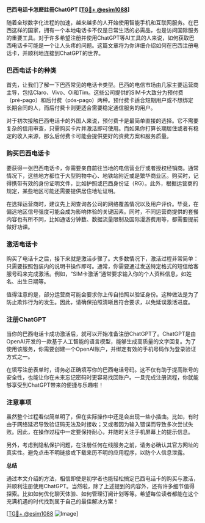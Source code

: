 **巴西电话卡怎麽註冊ChatGPT [[TG💪+ @esim1088](https://t.me/s/esim1088)]**

随着全球数字化进程的加速，越来越多的人开始使用智能手机和互联网服务。在巴西这样的国家，拥有一个本地电话卡不仅是日常生活的必需品，也是访问国际服务的重要工具。对于许多希望注册并使用ChatGPT等AI工具的人来说，如何获取巴西电话卡可能是一个让人头疼的问题。这篇文章将为你详细介绍如何在巴西注册电话卡，并顺利地连接到ChatGPT的世界。

### 巴西电话卡的种类

首先，让我们了解一下巴西常见的电话卡类型。巴西的电信市场由几家主要运营商主导，包括Claro、Vivo、Oi和Tim。这些公司提供的SIM卡大致分为预付费（pré-pago）和后付费（pós-pago）两种。预付费卡适合短期用户或不想绑定长期合同的人，而后付费卡则更适合需要稳定通信服务的用户。

对于初次接触巴西电话卡的外国人来说，预付费卡是最简单直接的选择。它不需要复杂的信用审查，只需购买卡片并激活即可使用。而如果你打算长期居住或者有稳定的收入来源，那么后付费卡可能会提供更好的资费方案和服务质量。

### 购买巴西电话卡

要获得一张巴西电话卡，你需要亲自前往当地的电信营业厅或者授权经销商。通常情况下，这些地方都位于大型购物中心、地铁站附近或是繁华商业区。购买时，记得携带有效的身份证明文件，比如护照或巴西身份证（RG）。此外，根据运营商的规定，某些地区可能还需要提供居住地址证明。

在选择运营商时，建议先上网查询各公司的网络覆盖情况以及用户评价。毕竟，在偏远地区信号强度可能会成为影响体验的关键因素。同时，不同运营商提供的套餐内容也有所不同，比如通话分钟数、数据流量限制及国际漫游费用等，都需要提前做好功课。

### 激活电话卡

购买了电话卡之后，接下来就是激活步骤了。大多数情况下，激活过程非常简单：只需要按照包装内的说明书操作即可。通常，你需要通过发送特定格式的短信给客服号码来完成激活。例如，“SIM卡激活”通常要求输入你的个人资料信息，如姓名、出生日期等。

值得注意的是，部分运营商可能会要求你上传自拍照以验证身份。这种做法是为了防止欺诈行为的发生。因此，请确保拍照清晰且符合要求，以免延误激活进度。

### 注册ChatGPT

当你的巴西电话卡成功激活后，就可以开始准备注册ChatGPT了。ChatGPT是由OpenAI开发的一款基于人工智能的语言模型，能够生成高质量的文字回复。为了使用该服务，你需要创建一个OpenAI账户，并绑定有效的手机号码作为登录验证方式之一。

在填写注册表单时，请务必正确填写你的巴西电话号码。这不仅有助于提高账号的安全性，也能让你在未来忘记密码时更容易找回账户。一旦完成注册流程，你就能够享受到ChatGPT带来的便捷与乐趣啦！

### 注意事项

虽然整个过程看似简单明了，但在实际操作中还是会出现一些小插曲。比如，有时由于网络延迟导致验证码无法及时接收；又或者因为输入错误而导致多次尝试失败。因此，在操作过程中一定要保持耐心，并随时关注手机屏幕上的提示信息。

另外，考虑到隐私保护问题，在注册任何在线服务之前，请务必确认其官方网址的真实性。避免点击不明链接或下载来历不明的应用程序，以防个人信息泄露。

**总结**

通过本文介绍的方法，相信即使是初学者也能轻松搞定巴西电话卡的购买与激活，并顺利注册使用ChatGPT。当然啦，除了上述提到的内容外，还有许多细节值得探索。比如如何优化聊天体验、如何管理订阅计划等等。希望每位读者都能在这个充满机遇的时代找到属于自己的最佳解决方案！

[[TG💪+ @esim1088](https://t.me/s/esim1088) ![Image](https://i.postimg.cc/4NQfJmqS/Snipaste-2025-05-13-00-14-12.png)]